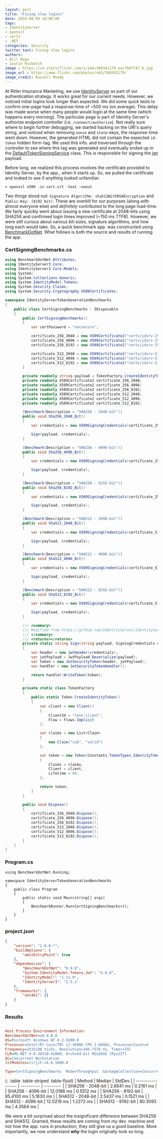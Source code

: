 ```yaml
---
layout: post
title: "Fixing slow logins"
date: 2016-08-09 18:00:00
tags:
- IdentityServer
- openssl
- certs
- .NET
categories: Security
twitter_text: Fixing slow logins
authors:
- Bill Boga
- Justin Rusbatch
image : https://c4.staticflickr.com/1/144/360341179_eac7b07f47_b.jpg
image_url : https://www.flickr.com/photos/v63/360341179/
image_credit: Russell Mondy
---
```


At Ritter Insurance Marketing, we use [IdentityServer](https://github.com/IdentityServer/IdentityServer3) as part of our authentication strategy. It works great for our current needs. However, we noticed initial logins took longer than expected. We did some quick tests to confirm one-page had a response-time 
of ~500 ms (on average). This delay was made worse when many people would login at the same time (which happens every morning). The particular page is part of Identity Server's authorize endpoint controller (i.e. `/connect/authorize`). Not really sure where to begin further debugging, we started hacking on the 
URI's query string, and noticed when removing `nonce` and `state`-keys, the response-time went down. However, the generated HTML did not contain the expected `id-token` hidden form-tag. We used this info. and traversed through the controller to see where this tag was generated and eventually ended up in the [DefaultTokenSigningService](https://github.com/IdentityServer/IdentityServer3/blob/dd07bd88f64b437b2c261cc76c71917ec5a0eb03/source/Core/Services/Default/DefaultTokenSigningService.cs) class. This is responsible for signing the [jwt](https://en.wikipedia.org/wiki/JSON_Web_Token) payload.

Before long, we realized this process involves the certificate provided to Identity Server, by the app., when it starts up. So, we pulled the certificate and looked to see if anything looked unfamiliar:

```shell
> openssl x509 -in cert.crt -text -noout
```

Two things stood out: `Signature Algorithm: sha512WithRSAEncryption` and `Public-Key: (8192 bit)`. These are overkill for our purposes (along with almost everyone else) and *definitely* contributed to the long page load-time. We fairly quickly went about issuing a new certificate at 2048-bits using SHA256 and 
confirmed login times improved (~150 ms TTFB). However, we were still curious about various bit-sizes, signature algorithms, and how long each would take. So, a quick benchmark app. was constructed using [BenchmarkDotNet](https://github.com/PerfDotNet/BenchmarkDotNet). What follows is both the source and results of running the app.

### CertSigningBenchmarks.cs

```csharp
using BenchmarkDotNet.Attributes;
using IdentityServer3.Core;
using IdentityServer3.Core.Models;
using System;
using System.Collections.Generic;
using System.IdentityModel.Tokens;
using System.Security.Claims;
using System.Security.Cryptography.X509Certificates;

namespace IdentityServerTokenGenerationBenchmarks
{
    public class CertSigningBenchmarks : IDisposable
    {
        public CertSigningBenchmarks()
        {
            var certPassword = "notsecure";

            certificate_256_2048 = new X509Certificate2("certs/idsrv-256-2048.pfx", certPassword);
            certificate_256_4096 = new X509Certificate2("certs/idsrv-256-4096.pfx", certPassword);
            certificate_256_8192 = new X509Certificate2("certs/idsrv-256-8192.pfx", certPassword);

            certificate_512_2048 = new X509Certificate2("certs/idsrv-512-2048.pfx", certPassword);
            certificate_512_4096 = new X509Certificate2("certs/idsrv-512-4096.pfx", certPassword);
            certificate_512_8192 = new X509Certificate2("certs/idsrv-512-8192.pfx", certPassword);
        }

        private readonly string payload = TokenFactory.CreateIdentityToken().CreateJwtPayload();
        private readonly X509Certificate2 certificate_256_2048;
        private readonly X509Certificate2 certificate_256_4096;
        private readonly X509Certificate2 certificate_256_8192;
        private readonly X509Certificate2 certificate_512_2048;
        private readonly X509Certificate2 certificate_512_4096;
        private readonly X509Certificate2 certificate_512_8192;

        [Benchmark(Description = "SHA256 - 2048-bit")]
        public void Sha256_2048_Bit()
        {
            var credentials = new X509SigningCredentials(certificate_256_2048);

            Sign(payload, credentials);
        }

        [Benchmark(Description = "SHA256 - 4096-bit")]
        public void Sha256_4096_Bit()
        {
            var credentials = new X509SigningCredentials(certificate_256_4096);

            Sign(payload, credentials);
        }

        [Benchmark(Description = "SHA256 - 8192-bit")]
        public void Sha256_8192_Bit()
        {
            var credentials = new X509SigningCredentials(certificate_256_8192);

            Sign(payload, credentials);
        }

        [Benchmark(Description = "SHA512 - 2048-bit")]
        public void Sha512_2048_Bit()
        {
            var credentials = new X509SigningCredentials(certificate_512_2048);

            Sign(payload, credentials);
        }

        [Benchmark(Description = "SHA512 - 4096-bit")]
        public void Sha512_4096_Bit()
        {
            var credentials = new X509SigningCredentials(certificate_512_4096);

            Sign(payload, credentials);
        }

        [Benchmark(Description = "SHA512 - 8192-bit")]
        public void Sha512_8192_Bit()
        {
            var credentials = new X509SigningCredentials(certificate_512_8192);

            Sign(payload, credentials);
        }

        /// <summary>
        /// Modified from https://github.com/IdentityServer/IdentityServer3/blob/dd07bd88f64b437b2c261cc76c71917ec5a0eb03/source/Core/Services/Default/DefaultTokenSigningService.cs#L103-L130
        /// </summary>
        /// <returns></returns>
        private static string Sign(string payload, SigningCredentials credentials)
        {
            var header = new JwtHeader(credentials);
            var jwtPayload = JwtPayload.Deserialize(payload);
            var token = new JwtSecurityToken(header, jwtPayload);
            var handler = new JwtSecurityTokenHandler();

            return handler.WriteToken(token);
        }

        private static class TokenFactory
        {
            public static Token CreateIdentityToken()
            {
                var client = new Client()
                {
                    ClientId = "test-client",
                    Flow = Flows.Implicit
                };

                var claims = new List<Claim>
                {
                    new Claim("sub", "valid")
                };

                var token = new Token(Constants.TokenTypes.IdentityToken)
                {
                    Claims = claims,
                    Client = client,
                    Lifetime = 60,
                };

                return token;
            }
        }

        public void Dispose()
        {
            certificate_256_2048.Dispose();
            certificate_256_4096.Dispose();
            certificate_256_8192.Dispose();
            certificate_512_2048.Dispose();
            certificate_512_4096.Dispose();
            certificate_512_8192.Dispose();
        }
    }
}

```

### Program.cs

```
using BenchmarkDotNet.Running;

namespace IdentityServerTokenGenerationBenchmarks
{
    public class Program
    {
        public static void Main(string[] args)
        {
            BenchmarkRunner.Run<CertSigningBenchmarks>();
        }
    }
}

```

### project.json

```json
{
    "version": "1.0.0-*",
    "buildOptions": {
        "emitEntryPoint": true
    },
    "dependencies": {
        "BenchmarkDotNet": "0.9.8",
        "System.IdentityModel.Tokens.Jwt": "4.0.0",
        "IdentityModel": "1.11.0",
        "IdentityServer3": "2.5.1"
    },
    "frameworks": {
        "net461": {}
    }
}

```

### Results

```ini

Host Process Environment Information:
BenchmarkDotNet=v0.9.8.0
OS=Microsoft Windows NT 6.2.9200.0
Processor=Intel(R) Core(TM) i7-5600U CPU 2.60GHz, ProcessorCount=4
Frequency=2533198 ticks, Resolution=394.7579 ns, Timer=TSC
CLR=MS.NET 4.0.30319.42000, Arch=64-bit RELEASE [RyuJIT]
GC=Concurrent Workstation
JitModules=clrjit-v4.6.1080.0

Type=CertSigningBenchmarks  Mode=Throughput  GarbageCollection=Concurrent Workstation  
```

{: .table .table-striped .table-fluid}
|            Method |     Median |    StdDev |
| ----------------- | ---------- | --------- |
| SHA256 - 2048-bit |  2.6641 ms | 0.2161 ms |
| SHA256 - 4096-bit | 12.0186 ms | 0.5512 ms |
| SHA256 - 8192-bit | 85.4100 ms | 5.1830 ms |
| SHA512 - 2048-bit |  2.5437 ms | 0.1521 ms |
| SHA512 - 4096-bit | 12.0219 ms | 1.2272 ms |
| SHA512 - 8192-bit | 80.3093 ms | 4.3564 ms |

We were a bit surprised about the insignificant difference between SHA256 and SHA512. Granted, these results are coming from my dev. machine and not how the app. runs in production, they still give us a good baseline. More importantly, we now understand ***why*** the login originally took so long.
